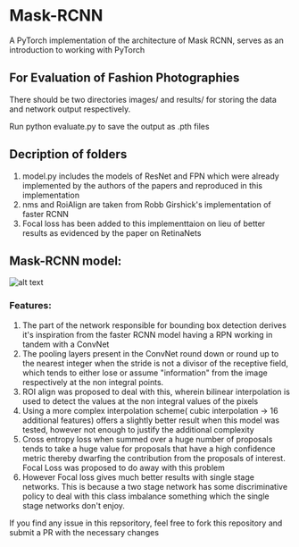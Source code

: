 # Mask-RCNN
A PyTorch implementation of the architecture of Mask RCNN, serves as an introduction to working with PyTorch

## For Evaluation of Fashion Photographies
There should be two directories images/ and results/ for storing the data and network output respectively.

Run python evaluate.py to save the output as .pth files

## Decription of folders 
1) model.py includes the models of ResNet and FPN which were already implemented by the authors of the papers and reproduced in this       implementation
2) nms and RoiAlign are taken from Robb Girshick's implementation of faster RCNN
3) Focal loss has been added to this implementtaion on lieu of better results as evidenced by the paper on RetinaNets 

## Mask-RCNN model:

![alt text](https://lilianweng.github.io/lil-log/assets/images/mask-rcnn.png)

### Features:
1) The part of the network responsible for bounding box detection derives it's inspiration from the faster RCNN model having a RPN working in tandem with a ConvNet
2) The pooling layers present in the ConvNet round down or round up to the nearest integer when the stride is not a divisor of the
receptive field, which tends to either lose or assume "information" from the image respectively at the non integral points.
3) ROI align was proposed to deal with this, wherein bilinear interpolation is used to detect the values at the non integral values of the pixels
4) Using a more complex interpolation scheme( cubic interpolation -> 16 additional features) offers a slightly better result when this model was tested, however not enough to justify the additional complexity
5) Cross entropy loss when summed over a huge number of proposals tends to take a huge value for proposals that have a high confidence metric thereby dwarfing the contribution from the proposals of interest. Focal Loss was proposed to do away with this problem
6) However Focal loss gives much better results with single stage networks. This is because a two stage network has some discriminative policy to deal with this class imbalance something which the single stage networks don't enjoy.

If you find any issue in this repsoritory, feel free to fork this repository and submit a PR with the necessary changes 

